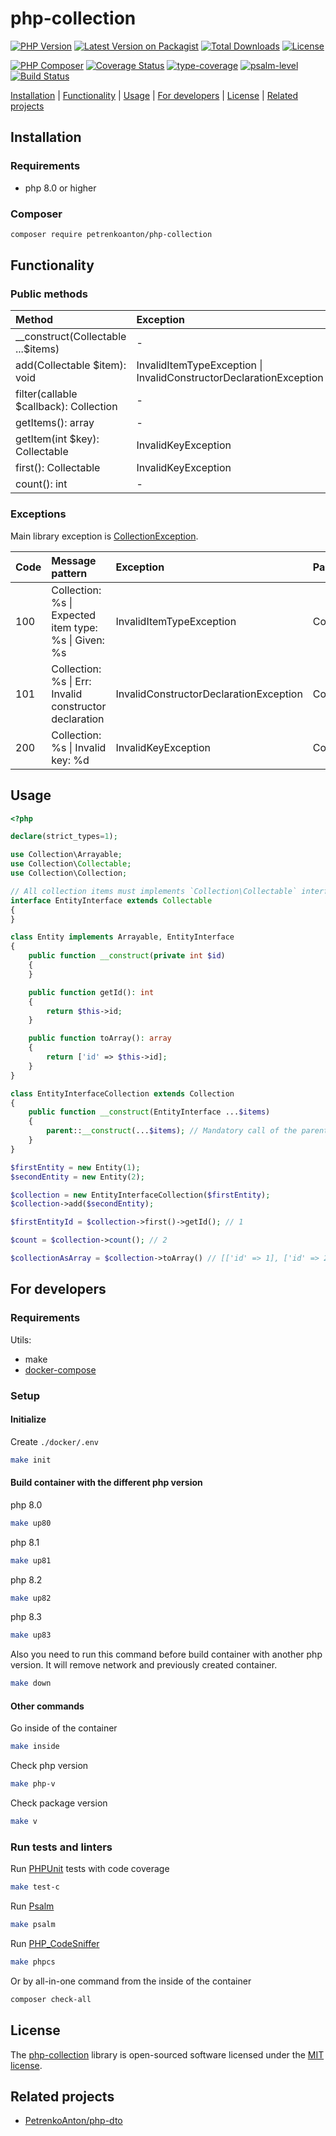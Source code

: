 # php-collection

[![PHP Version](https://img.shields.io/packagist/php-v/petrenkoanton/php-collection)](https://packagist.org/packages/petrenkoanton/php-collection)
[![Latest Version on Packagist](https://img.shields.io/packagist/v/petrenkoanton/php-collection.svg)](https://packagist.org/packages/petrenkoanton/php-collection)
[![Total Downloads](https://img.shields.io/packagist/dt/petrenkoanton/php-collection.svg)](https://packagist.org/packages/petrenkoanton/php-collection)
[![License](https://img.shields.io/packagist/l/petrenkoanton/php-collection)](https://packagist.org/packages/petrenkoanton/php-collection)

[![PHP Composer](https://github.com/PetrenkoAnton/php-collection/actions/workflows/tests.yml/badge.svg)](https://github.com/PetrenkoAnton/php-collection/actions/workflows/tests.yml)
[![Coverage Status](https://coveralls.io/repos/github/PetrenkoAnton/php-collection/badge.svg)](https://coveralls.io/github/PetrenkoAnton/php-collection)
[![type-coverage](https://shepherd.dev/github/petrenkoanton/php-collection/coverage.svg)](https://shepherd.dev/github/petrenkoanton/php-collection)
[![psalm-level](https://shepherd.dev/github/petrenkoanton/php-collection/level.svg)](https://shepherd.dev/github/petrenkoanton/php-collection)
[![Build Status](https://github.com/petrenkoanton/php-collection/workflows/coding-style/badge.svg)](https://github.com/petrenkoanton/php-collection/actions)

[Installation](#installation) | [Functionality](#functionality) | [Usage](#usage) | [For developers](#for-developers) | [License](#license) | [Related projects](#related-projects)

## Installation

### Requirements

- php 8.0 or higher

### Composer

```bash
composer require petrenkoanton/php-collection
```

## Functionality

### Public methods

| Method                                 | Exception                                                              |
|:---------------------------------------|:-----------------------------------------------------------------------|
| __construct(Collectable ...$items)     | -                                                                      |
| add(Collectable $item): void           | InvalidItemTypeException &#124; InvalidConstructorDeclarationException |
| filter(callable $callback): Collection | -                                                                      |
| getItems(): array                      | -                                                                      |
| getItem(int $key): Collectable         | InvalidKeyException                                                    |
| first(): Collectable                   | InvalidKeyException                                                    |
| count(): int                           | -                                                                      |

### Exceptions

Main library exception is [CollectionException](./src/Exception/CollectionException.php).

| Code | Message pattern                                               | Exception                              | Parent               |
|------|:--------------------------------------------------------------|:---------------------------------------|:---------------------|
| 100  | Collection: %s &#124; Expected item type: %s &#124; Given: %s | InvalidItemTypeException               | CollectionException  |
| 101  | Collection: %s &#124; Err: Invalid constructor declaration    | InvalidConstructorDeclarationException | CollectionException  |
| 200  | Collection: %s &#124; Invalid key: %d                         | InvalidKeyException                    | CollectionException  |

## Usage

```php
<?php

declare(strict_types=1);

use Collection\Arrayable;
use Collection\Collectable;
use Collection\Collection;

// All collection items must implements `Collection\Collectable` interface
interface EntityInterface extends Collectable
{
}

class Entity implements Arrayable, EntityInterface
{
    public function __construct(private int $id)
    {
    }

    public function getId(): int
    {
        return $this->id;
    }

    public function toArray(): array
    {
        return ['id' => $this->id];
    }
}

class EntityInterfaceCollection extends Collection
{
    public function __construct(EntityInterface ...$items)
    {
        parent::__construct(...$items); // Mandatory call of the parent constructor
    }
}

$firstEntity = new Entity(1);
$secondEntity = new Entity(2);

$collection = new EntityInterfaceCollection($firstEntity);
$collection->add($secondEntity);

$firstEntityId = $collection->first()->getId(); // 1

$count = $collection->count(); // 2

$collectionAsArray = $collection->toArray() // [['id' => 1], ['id' => 2]];
```

## For developers

### Requirements

Utils:
- make
- [docker-compose](https://docs.docker.com/compose/gettingstarted)

### Setup

#### Initialize

Create `./docker/.env`
```bash
make init 
```

#### Build container with the different php version

php 8.0
```bash
make up80
```

php 8.1
```bash
make up81
```

php 8.2
```bash
make up82
```

php 8.3
```bash
make up83
```

Also you need to run this command before build container with another php version.
It will remove network and previously created container.
```bash
make down
```

#### Other commands

Go inside of the container
```bash
make inside
```

Check php version
```bash
make php-v
```

Check package version
```bash
make v
```

### Run tests and linters

Run [PHPUnit](https://github.com/sebastianbergmann/phpunit) tests with code coverage
```bash
make test-c 
```

Run [Psalm](https://github.com/vimeo/psalm)
```bash
make psalm
```

Run [PHP_CodeSniffer](https://github.com/squizlabs/PHP_CodeSniffer)
```bash
make phpcs
```

Or by all-in-one command from the inside of the container

```bash
composer check-all
```

## License

The [php-collection](https://github.com/PetrenkoAnton/php-collection) library is open-sourced software licensed under the
[MIT license](./LICENSE).

## Related projects

- [PetrenkoAnton/php-dto](https://github.com/petrenkoanton/php-dto)